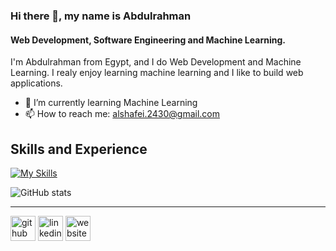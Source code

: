 ### Hi there 👋, my name is Abdulrahman
#### Web Development, Software Engineering and Machine Learning.
I'm Abdulrahman from Egypt, and I do Web Development and Machine Learning. I realy enjoy learning machine learning and I like to build web applications.

- 🌱 I’m currently learning Machine Learning
- 📫 How to reach me: alshafei.2430@gmail.com

## Skills and Experience
[![My Skills](https://skillicons.dev/icons?i=react,js,html,css,tailwind,nodejs,express,flask,python,java,mongo,postgres,docker,firebase,heroku,tensorflow,git,github,vscode&perline=7)](https://skillicons.dev)
 
![GitHub stats](https://github-readme-stats.vercel.app/api?username=Alshafei2430&show_icons=true)

----
[<img src='https://cdn.jsdelivr.net/npm/simple-icons@3.0.1/icons/github.svg' alt='github' height='40'>](https://github.com/Alshafei2430)  [<img src='https://cdn.jsdelivr.net/npm/simple-icons@3.0.1/icons/linkedin.svg' alt='linkedin' height='40'>](https://www.linkedin.com/in/https://www.linkedin.com/in/shafei00//)  [<img src='https://cdn.jsdelivr.net/npm/simple-icons@3.0.1/icons/icloud.svg' alt='website' height='40'>](https://blissful-raman-0a2228.netlify.app/)
